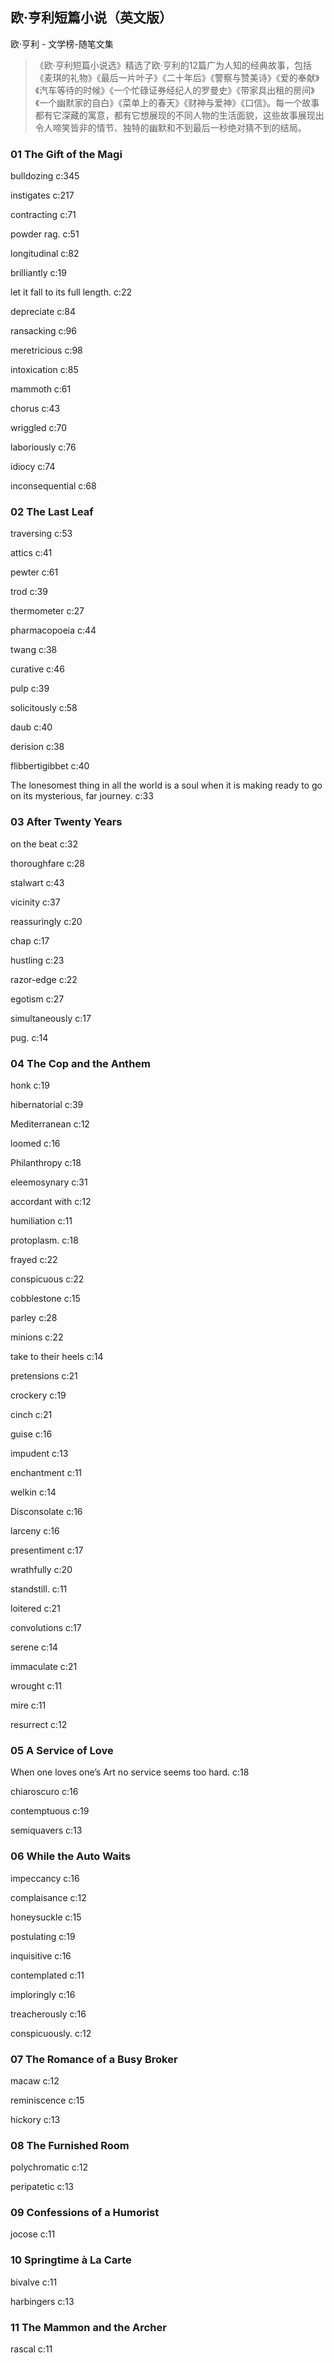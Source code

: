 ## 欧·亨利短篇小说（英文版）

欧·亨利  -  文学榜-随笔文集

> 《欧·亨利短篇小说选》精选了欧·亨利的12篇广为人知的经典故事，包括《麦琪的礼物》《最后一片叶子》《二十年后》《警察与赞美诗》《爱的奉献》《汽车等待的时候》《一个忙碌证券经纪人的罗曼史》《带家具出租的房间》《一个幽默家的自白》《菜单上的春天》《财神与爱神》《口信》。每一个故事都有它深藏的寓意，都有它想展现的不同人物的生活面貌，这些故事展现出令人啼笑皆非的情节、独特的幽默和不到最后一秒绝对猜不到的结局。

### 01 The Gift of the Magi

bulldozing c:345

instigates c:217

contracting c:71

powder rag. c:51

longitudinal c:82

brilliantly c:19

let it fall to its full length. c:22

depreciate c:84

ransacking c:96

meretricious c:98

intoxication c:85

mammoth c:61

chorus c:43

wriggled c:70

laboriously c:76

idiocy c:74

inconsequential c:68

### 02 The Last Leaf

traversing c:53

attics c:41

pewter c:61

trod c:39

thermometer c:27

pharmacopoeia c:44

twang c:38

curative c:46

pulp c:39

solicitously c:58

daub c:40

derision c:38

flibbertigibbet c:40

The lonesomest thing in all the world is a soul when it is making ready to go on its mysterious, far journey. c:33

### 03 After Twenty Years

on the beat c:32

thoroughfare c:28

stalwart c:43

vicinity c:37

reassuringly c:20

chap c:17

hustling c:23

razor-edge c:22

egotism c:27

simultaneously c:17

pug. c:14

### 04 The Cop and the Anthem

honk c:19

hibernatorial c:39

Mediterranean c:12

loomed c:16

Philanthropy c:18

eleemosynary c:31

accordant with c:12

humiliation c:11

protoplasm. c:18

frayed c:22

conspicuous c:22

cobblestone c:15

parley c:28

minions c:22

take to their heels c:14

pretensions c:21

crockery c:19

cinch c:21

guise c:16

impudent c:13

enchantment c:11

welkin c:14

Disconsolate c:16

larceny c:16

presentiment c:17

wrathfully c:20

standstill. c:11

loitered c:21

convolutions c:17

serene c:14

immaculate c:21

wrought c:11

mire c:11

resurrect c:12

### 05 A Service of Love

When one loves one’s Art no service seems too hard. c:18

chiaroscuro c:16

contemptuous c:19

semiquavers c:13

### 06 While the Auto Waits

impeccancy c:16

complaisance c:12

honeysuckle c:15

postulating c:19

inquisitive c:16

contemplated c:11

imploringly c:16

treacherously c:16

conspicuously. c:12

### 07 The Romance of a Busy Broker

macaw c:12

reminiscence c:15

hickory c:13

### 08 The Furnished Room

polychromatic c:12

peripatetic c:13

### 09 Confessions of a Humorist

jocose c:11

### 10 Springtime à La Carte

bivalve c:11

harbingers c:13

### 11 The Mammon and the Archer

rascal c:11
